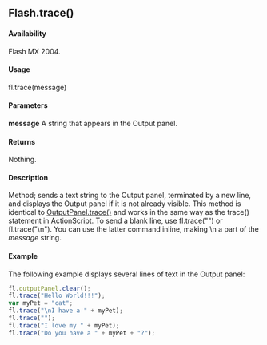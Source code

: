 ## Flash.trace()

#### Availability

Flash MX 2004.

#### Usage

fl.trace(message)

#### Parameters

**message** A string that appears in the Output panel.

#### Returns

Nothing.

#### Description

Method; sends a text string to the Output panel, terminated by a new line, and displays the Output panel if it is not already visible. This method is identical to [OutputPanel.trace()](../OutputPanel_object/OutputPanel2.md) and works in the same way as the trace() statement in ActionScript.
To send a blank line, use fl.trace("") or fl.trace("\\n"). You can use the latter command inline, making \\n a part of the *message* string.

#### Example

The following example displays several lines of text in the Output panel:

```javascript
fl.outputPanel.clear();
fl.trace("Hello World!!!");
var myPet = "cat";
fl.trace("\nI have a " + myPet);
fl.trace("");
fl.trace("I love my " + myPet);
fl.trace("Do you have a " + myPet + "?");
```
